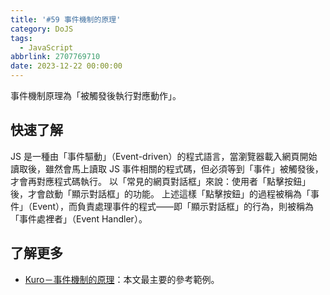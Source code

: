 ```yaml
---
title: '#59 事件機制的原理'
category: DoJS
tags:
  - JavaScript
abbrlink: 2707769710
date: 2023-12-22 00:00:00
---
```

事件機制原理為「被觸發後執行對應動作」。
<!--more-->
## 快速了解
JS 是一種由「事件驅動」（Event-driven）的程式語言，當瀏覽器載入網頁開始讀取後，雖然會馬上讀取 JS 事件相關的程式碼，但必須等到「事件」被觸發後，才會再對應程式碼執行。
以「常見的網頁對話框」來說：使用者「點擊按鈕」後，才會啟動「顯示對話框」的功能。
上述這樣「點擊按鈕」的過程被稱為「事件」（Event），而負責處理事件的程式——即「顯示對話框」的行為，則被稱為「事件處裡者」（Event Handler）。
## 了解更多
- [Kuro－事件機制的原理](https://ithelp.ithome.com.tw/articles/10191970)：本文最主要的參考範例。